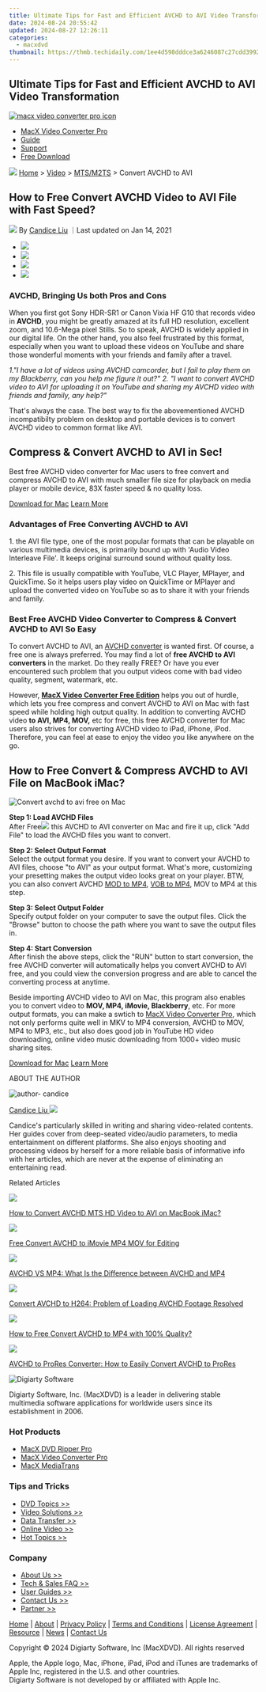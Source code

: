 ```yaml
---
title: Ultimate Tips for Fast and Efficient AVCHD to AVI Video Transformation
date: 2024-08-24 20:55:42
updated: 2024-08-27 12:26:11
categories:
  - macxdvd
thumbnail: https://thmb.techidaily.com/1ee4d598dddce3a6246087c27cdd3992445e17b0d9a8038ff04440aee38e00e3.jpg
---
```


## Ultimate Tips for Fast and Efficient AVCHD to AVI Video Transformation

[![macx video converter pro icon](https://www.macxdvd.com/mac-dvd-video-converter-how-to/../image-style/new-seo/icon11.png)](https://tools.techidaily.com/macxdvd/products/)

* [MacX Video Converter Pro](https://tools.techidaily.com/macxdvd/products/)
* [Guide](https://tools.techidaily.com/macxdvd/products/)
* [Support](https://tools.techidaily.com/macxdvd/products/)
* [Free Download](https://tools.techidaily.com/macxdvd/products/)



![](https://www.macxdvd.com/mac-dvd-video-converter-how-to/../image-style/new-seo/icon7.png) [Home](https://tools.techidaily.com/macxdvd/products/) \> [Video](https://tools.techidaily.com/macxdvd/products/) \> [MTS/M2TS](https://tools.techidaily.com/macxdvd/products/) \> Convert AVCHD to AVI

## How to Free Convert AVCHD Video to AVI File with Fast Speed?



![](https://www.macxdvd.com/mac-dvd-video-converter-how-to/../image-style/new-seo/icon6.png) By [Candice Liu](https://tools.techidaily.com/macxdvd/products/) ｜Last updated on Jan 14, 2021

* [![](https://www.macxdvd.com/mac-dvd-video-converter-how-to/../image-style/new-seo/share-fa.jpg)](https://www.facebook.com/sharer/sharer.php?u=https://www.macxdvd.com/mac-dvd-video-converter-how-to/free-convert-avchd-to-avi.htm)
* [![](https://www.macxdvd.com/mac-dvd-video-converter-how-to/../image-style/new-seo/share-tw.jpg)](https://twitter.com/intent/tweet?url=https://www.macxdvd.com/mac-dvd-video-converter-how-to/free-convert-avchd-to-avi.htm&text=)
* [![](https://www.macxdvd.com/mac-dvd-video-converter-how-to/../image-style/new-seo/share-go.jpg)](https://pinterest.com/pin/create/button/?url=https://www.macxdvd.com/mac-dvd-video-converter-how-to/free-convert-avchd-to-avi.htm&media=&description=)
* [![](https://www.macxdvd.com/mac-dvd-video-converter-how-to/../image-style/new-seo/share-in.jpg)](https://www.linkedin.com/shareArticle?mini=true&url=https://www.macxdvd.com/mac-dvd-video-converter-how-to/free-convert-avchd-to-avi.htm&title=&summary=&source=)

### AVCHD, Bringing Us both Pros and Cons

When you first got Sony HDR-SR1 or Canon Vixia HF G10 that records video in **AVCHD**, you might be greatly amazed at its full HD resolution, excellent zoom, and 10.6-Mega pixel Stills. So to speak, AVCHD is widely applied in our digital life. On the other hand, you also feel frustrated by this format, especially when you want to upload these videos on YouTube and share those wonderful moments with your friends and family after a travel.

_1."I have a lot of videos using AVCHD camcorder, but I fail to play them on my Blackberry, can you help me figure it out?"_ 
_2\. "I want to convert AVCHD video to AVI for uploading it on YouTube and sharing my AVCHD video with friends and family, any help?"_ 

 That's always the case. The best way to fix the abovementioned AVCHD incompatibilty problem on desktop and portable devices is to convert AVCHD video to common format like AVI.

## Compress & Convert AVCHD to AVI in Sec!

Best free AVCHD video converter for Mac users to free convert and compress AVCHD to AVI with much smaller file size for playback on media player or mobile device, 83X faster speed & no quality loss.

[Download for Mac](https://tools.techidaily.com/macxdvd/products/) [Learn More](https://tools.techidaily.com/macxdvd/products/) 

### Advantages of Free Converting AVCHD to AVI

1\. the AVI file type, one of the most popular formats that can be playable on various multimedia devices, is primarily bound up with 'Audio Video Interleave File'. It keeps original surround sound without quality loss.

2\. This file is usually compatible with YouTube, VLC Player, MPlayer, and QuickTime. So it helps users play video on QuickTime or MPlayer and upload the converted video on YouTube so as to share it with your friends and family.

### Best Free AVCHD Video Converter to Compress & Convert AVCHD to AVI So Easy 

To convert AVCHD to AVI, an [AVCHD converter](https://tools.techidaily.com/macxdvd/products/) is wanted first. Of course, a free one is always preferred. You may find a lot of **free AVCHD to AVI converters** in the market. Do they really FREE? Or have you ever encountered such problem that you output videos come with bad video quality, segment, watermark, etc. 

However, [**MacX Video Converter Free Edition**](https://tools.techidaily.com/macxdvd/products/) helps you out of hurdle, which lets you free compress and convert AVCHD to AVI on Mac with fast speed while holding high output quality. In addition to converting AVCHD video **to AVI, MP4, MOV,** etc for free, this free AVCHD converter for Mac users also strives for converting AVCHD video to iPad, iPhone, iPod. Therefore, you can feel at ease to enjoy the video you like anywhere on the go.

## How to Free Convert & Compress AVCHD to AVI File on MacBook iMac?

![Convert avchd to avi free on Mac](https://www.macxdvd.com/mac-dvd-video-converter-how-to/article-image/mvcf-convert-mov.png)

**Step 1: Load AVCHD Files**  
 After Free[![](https://www.macxdvd.com/mac-dvd-video-converter-how-to/article-image/download-vcf.png)](https://tools.techidaily.com/macxdvd/products/) this AVCHD to AVI converter on Mac and fire it up, click "Add File" to load the AVCHD files you want to convert.

**Step 2: Select Output Format**  
 Select the output format you desire. If you want to convert your AVCHD to AVI files, choose "to AVI" as your output format. What's more, customizing your presetting makes the output video looks great on your player. BTW, you can also convert AVCHD [MOD to MP4](https://tools.techidaily.com/macxdvd/products/), [VOB to MP4](https://tools.techidaily.com/macxdvd/products/), MOV to MP4 at this step. 

**Step 3: Select Output Folder**  
 Specify output folder on your computer to save the output files. Click the "Browse" button to choose the path where you want to save the output files in.

**Step 4: Start Conversion**  
 After finish the above steps, click the "RUN" button to start conversion, the free AVCHD converter will automatically helps you convert AVCHD to AVI free, and you could view the conversion progress and are able to cancel the converting process at anytime.

Beside importing AVCHD video to AVI on Mac, this program also enables you to convert video to **MOV, MP4, iMovie, Blackberry**, etc. For more output formats, you can make a swtich to [MacX Video Converter Pro](https://tools.techidaily.com/macxdvd/products/), which not only performs quite well in MKV to MP4 conversion, AVCHD to MOV, MP4 to MP3, etc., but also does good job in YouTube HD video downloading, online video music downloading from 1000+ video music sharing sites. 

[Download for Mac](https://tools.techidaily.com/macxdvd/products/) [Learn More](https://tools.techidaily.com/macxdvd/products/) 

ABOUT THE AUTHOR

![author- candice](https://www.macxdvd.com/mac-dvd-video-converter-how-to/../image-style/new-seo/candice.png) 

[Candice Liu ![](https://www.macxdvd.com/mac-dvd-video-converter-how-to/../image-style/new-seo/share-in1.jpg)](https://www.linkedin.com/in/candice-liu-444483a3/) 

Candice's particularly skilled in writing and sharing video-related contents. Her guides cover from deep-seated video/audio parameters, to media entertainment on different platforms. She also enjoys shooting and processing videos by herself for a more reliable basis of informative info with her articles, which are never at the expense of eliminating an entertaining read.



Related Articles

![](https://www.macxdvd.com/mac-dvd-video-converter-how-to/../image-style/new-seo/pic7.jpg)

[How to Convert AVCHD MTS HD Video to AVI on MacBook iMac?](https://tools.techidaily.com/macxdvd/products/) 

![](https://www.macxdvd.com/mac-dvd-video-converter-how-to/../image-style/new-seo/pic6.jpg)

[Free Convert AVCHD to iMovie MP4 MOV for Editing](https://tools.techidaily.com/macxdvd/products/) 

![](https://www.macxdvd.com/mac-dvd-video-converter-how-to/../image-style/new-seo/pic5.jpg)

[AVCHD VS MP4: What Is the Difference between AVCHD and MP4](https://tools.techidaily.com/macxdvd/products/) 

![](https://www.macxdvd.com/mac-dvd-video-converter-how-to/../image-style/new-seo/pic4.jpg)

[Convert AVCHD to H264: Problem of Loading AVCHD Footage Resolved](https://tools.techidaily.com/macxdvd/products/) 

![](https://www.macxdvd.com/mac-dvd-video-converter-how-to/../image-style/new-seo/pic3.jpg)

[How to Free Convert AVCHD to MP4 with 100% Quality?](https://tools.techidaily.com/macxdvd/products/) 

![](https://www.macxdvd.com/mac-dvd-video-converter-how-to/../image-style/new-seo/pic2.jpg)

[AVCHD to ProRes Converter: How to Easily Convert AVCHD to ProRes](https://tools.techidaily.com/macxdvd/products/) 



![Digiarty Software](https://www.macxdvd.com/mac-dvd-video-converter-how-to/../icon/logo.png) 

Digiarty Software, Inc. (MacXDVD) is a leader in delivering stable multimedia software applications for worldwide users since its establishment in 2006.

### Hot Products

* [MacX DVD Ripper Pro](https://tools.techidaily.com/macxdvd/products/)
* [MacX Video Converter Pro](https://tools.techidaily.com/macxdvd/products/)
* [MacX MediaTrans](https://tools.techidaily.com/macxdvd/products/)

### Tips and Tricks

* [DVD Topics >>](https://tools.techidaily.com/macxdvd/products/)
* [Video Solutions >>](https://tools.techidaily.com/macxdvd/products/)
* [Data Transfer >>](https://tools.techidaily.com/macxdvd/products/)
* [Online Video >>](https://tools.techidaily.com/macxdvd/products/)
* [Hot Topics >>](https://tools.techidaily.com/macxdvd/products/)

### Company

* [About Us >>](https://tools.techidaily.com/macxdvd/products/)
* [Tech & Sales FAQ >>](https://tools.techidaily.com/macxdvd/products/)
* [User Guides >>](https://tools.techidaily.com/macxdvd/products/)
* [Contact Us >>](https://tools.techidaily.com/macxdvd/products/)
* [Partner >>](https://tools.techidaily.com/macxdvd/products/)



[Home](https://tools.techidaily.com/macxdvd/products/) | [About](https://tools.techidaily.com/macxdvd/products/) | [Privacy Policy](https://tools.techidaily.com/macxdvd/products/) | [Terms and Conditions](https://tools.techidaily.com/macxdvd/products/) | [License Agreement](https://tools.techidaily.com/macxdvd/products/) | [Resource](https://tools.techidaily.com/macxdvd/products/) | [News](https://tools.techidaily.com/macxdvd/products/) | [Contact Us](https://tools.techidaily.com/macxdvd/products/)

Copyright © 2024 Digiarty Software, Inc (MacXDVD). All rights reserved

Apple, the Apple logo, Mac, iPhone, iPad, iPod and iTunes are trademarks of Apple Inc, registered in the U.S. and other countries.  
Digiarty Software is not developed by or affiliated with Apple Inc.

<ins class="adsbygoogle"
     style="display:block"
     data-ad-format="autorelaxed"
     data-ad-client="ca-pub-7571918770474297"
     data-ad-slot="1223367746"></ins>



<ins class="adsbygoogle"
     style="display:block"
     data-ad-client="ca-pub-7571918770474297"
     data-ad-slot="8358498916"
     data-ad-format="auto"
     data-full-width-responsive="true"></ins>
